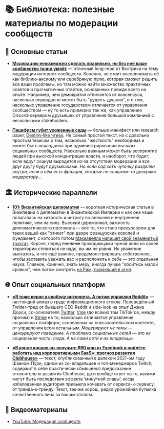 # 📚 Библиотека: полезные материалы по модерации сообществ

## 📖 Основные статьи

- **[Модерацию невозможно сделать правильно, но без неё ваше сообщество точно умрёт](https://vas3k.blog/notes/moderation/)** — отличный long-read от Вастрика на тему модерации интернет-сообществ. Конечно, не стоит воспринимать её как библию-аксиому или серебряную пулю, которая сможет решить все ваши проблемы, но там можно найти множество практичных советов и прагматичных ответов, основанных прежде всего на опыте. Например, чем демократия отличается от консенсуса, насколько оправданно может быть "душить-душнил", и о том, насколько управление государством отличается от управления сообществом — ну то есть примерно так же, как управление Discord-сервером друзьяшек от управления большой компанией с несколькими stakeholders.

- **[Пацифизм губит ухоженные сады](https://lesswrong.ru/w/Пацифизм_губит_ухоженные_сады)** — больше манифест или research paper, [Destiny-like чтиво](https://oldghost.thetraveler.group/ru/chapter/1645841515/Садовник_и_Жнец/). Не самый простой текст, но с довольно простым тезисом о том, насколько "жесткость" необходима и может быть оправданна при администрировании *высоких* социальных сообществ. Насколько важным может быть восприятие людей при высокой концентрации власти, и наоборот, что будет, если вдруг социум выродится из-за отсутствия модерации и все друг другу будут друзьяшками. *Но если сад хоть чуточку разделён внутри, если в нём есть фракции, которые не слишком-то доверяют модератору...*

## 🏛️ Исторические параллели

- **[101: Византийская дипломатия](https://ru.wikipedia.org/wiki/Византийская_дипломатия)** — короткая историческая статья в Википедии о дипломатии в Византийской Империи и как она чаще полагалась на хитрость и интригу во внешней и внутренней политике, чем на силу. Высокий церемониал, важность дипломатического протокола — всё то, что стало прекурсором для таких вещей как "этикет" при дворе французских королей и фундамент, с которого потом [Макиавелли напишет свой знаменитый трактат](https://ru.wikipedia.org/wiki/Макиавеллизм). Короче, перед ~~послами~~ проходимцами чужой воли на своей территории стелиться не надо, вы им не ровня. Но уважение высказать, и что ещё важнее, продемонстрировать собственное, чтобы заставить уважать вас и расположить к себе — это отдельная наука. Главное, конечно, знать меру, иногда лучше "обойтись малой кровью", чем потом смотреть [на Рим, пылающий в огне](https://kulturologia.ru/blogs/131016/31775/).

## 🌐 Опыт социальных платформ

- **[«Я тоже верил в свободу интернета. А потом управлял Reddit»](/foundation/library/reddit_ceo_article.md)** — настоящий алмаз в груде информационного стекла. Переведённый Twitter-тред от бывшего CEO Reddit и side-look на опыт Джека Дорси, со-основателя [Twitter](https://en.wikipedia.org/wiki/Twitter), [Vine](https://en.wikipedia.org/wiki/Vine_(service)) (до всяких там TikTok'ов, между прочим) и [Stripe](https://stripe.com/en-gb-us) на то, насколько отличается управление социальных платформ, основанных на пользовательском контенте, от управления всем остальным. *Модерируют не темы — цензурируют поведение. А проблема социальных сетей — это их социальная часть: люди. А не сами сети и их владельцы.*

- **[«В конце концов вы получите $90 млн от Facebook и пойдёте работать над корпоративными SaaS»: прогноз развития Clubhouse»](/foundation/library/clubhouse_article.md)** — текст, опубликованный в далеком 2021-ом году Шааном Пури, одном из со-владельцев и топ-менеджеров Twitch, содержит в себе практически сбывшееся предсказание относительно развития Clubhouse, да и вообще ответ на то, какими могут быть последствия эффекта 'минутной славы', когда избалованная аудитория привыкла кочевать от сервиса-к-сервису, от тренда-к-тренду. Текст, так-же хорош, редко урожайная бутылка качественного вина за вашим столом.


## 🎥 Видеоматериалы

- [YouTube: Модерация сообществ](https://www.youtube.com/watch?v=oxtvvRmZFWU)
